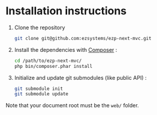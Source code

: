 # Installation instructions

1. Clone the repository
   ```bash
   git clone git@github.com:ezsystems/ezp-next-mvc.git
   ```
2. Install the dependencies with [Composer](http://getcomposer.org) :
   ```bash
   cd /path/to/ezp-next-mvc/
   php bin/composer.phar install
   ```
3. Initialize and update git submodules (like public API) :
   ```bash
   git submodule init
   git submodule update
   ```

Note that your document root must be the `web/` folder.
